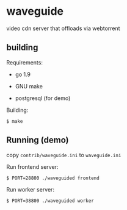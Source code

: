 # waveguide

video cdn server that offloads via webtorrent


## building

Requirements:

* go 1.9

* GNU make

* postgresql (for demo)

Building:

    $ make
    
## Running (demo)

copy `contrib/waveguide.ini` to `waveguide.ini`

Run frontend server:

    $ PORT=28800 ./waveguided frontend
    
Run worker server:
    
    $ PORT=38800 ./waveguided worker


